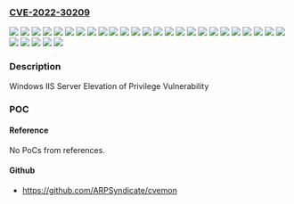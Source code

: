 ### [CVE-2022-30209](https://cve.mitre.org/cgi-bin/cvename.cgi?name=CVE-2022-30209)
![](https://img.shields.io/static/v1?label=Product&message=Windows%2010%20Version%201507&color=blue)
![](https://img.shields.io/static/v1?label=Product&message=Windows%2010%20Version%201607&color=blue)
![](https://img.shields.io/static/v1?label=Product&message=Windows%2010%20Version%201809&color=blue)
![](https://img.shields.io/static/v1?label=Product&message=Windows%2010%20Version%2020H2&color=blue)
![](https://img.shields.io/static/v1?label=Product&message=Windows%2010%20Version%2021H1&color=blue)
![](https://img.shields.io/static/v1?label=Product&message=Windows%2010%20Version%2021H2&color=blue)
![](https://img.shields.io/static/v1?label=Product&message=Windows%2011%20version%2021H2&color=blue)
![](https://img.shields.io/static/v1?label=Product&message=Windows%207&color=blue)
![](https://img.shields.io/static/v1?label=Product&message=Windows%208.1&color=blue)
![](https://img.shields.io/static/v1?label=Product&message=Windows%20Server%202008%20R2&color=blue)
![](https://img.shields.io/static/v1?label=Product&message=Windows%20Server%202008&color=blue)
![](https://img.shields.io/static/v1?label=Product&message=Windows%20Server%202012%20R2&color=blue)
![](https://img.shields.io/static/v1?label=Product&message=Windows%20Server%202012&color=blue)
![](https://img.shields.io/static/v1?label=Product&message=Windows%20Server%202016&color=blue)
![](https://img.shields.io/static/v1?label=Product&message=Windows%20Server%202019&color=blue)
![](https://img.shields.io/static/v1?label=Product&message=Windows%20Server%202022&color=blue)
![](https://img.shields.io/static/v1?label=Product&message=Windows%20Server%20version%2020H2&color=blue)
![](https://img.shields.io/static/v1?label=Version&message=10.0.0%3C%2010.0.10240.19360%20&color=brighgreen)
![](https://img.shields.io/static/v1?label=Version&message=10.0.0%3C%2010.0.14393.5246%20&color=brighgreen)
![](https://img.shields.io/static/v1?label=Version&message=10.0.0%3C%2010.0.17763.3165%20&color=brighgreen)
![](https://img.shields.io/static/v1?label=Version&message=10.0.0%3C%2010.0.19042.1826%20&color=brighgreen)
![](https://img.shields.io/static/v1?label=Version&message=10.0.0%3C%2010.0.19043.1826%20&color=brighgreen)
![](https://img.shields.io/static/v1?label=Version&message=10.0.0%3C%2010.0.19044.1826%20&color=brighgreen)
![](https://img.shields.io/static/v1?label=Version&message=10.0.0%3C%2010.0.20348.825%20&color=brighgreen)
![](https://img.shields.io/static/v1?label=Version&message=10.0.0%3C%2010.0.22000.795%20&color=brighgreen)
![](https://img.shields.io/static/v1?label=Version&message=6.0.0%3C%206.0.6003.21569%20&color=brighgreen)
![](https://img.shields.io/static/v1?label=Version&message=6.1.0%3C%206.1.7601.26022%20&color=brighgreen)
![](https://img.shields.io/static/v1?label=Version&message=6.2.0%3C%206.2.9200.23771%20&color=brighgreen)
![](https://img.shields.io/static/v1?label=Version&message=6.3.0%3C%206.3.9600.20478%20&color=brighgreen)
![](https://img.shields.io/static/v1?label=Vulnerability&message=Elevation%20of%20Privilege&color=brighgreen)

### Description

Windows IIS Server Elevation of Privilege Vulnerability

### POC

#### Reference
No PoCs from references.

#### Github
- https://github.com/ARPSyndicate/cvemon

